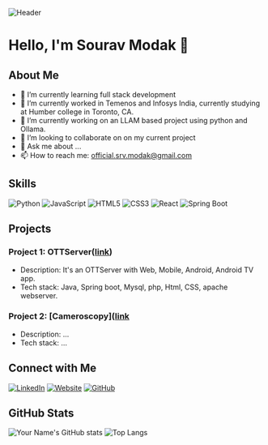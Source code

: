 ![Header](https://img.shields.io/badge/Your_Name-Welcome_to_my_GitHub_Profile-blue)

# Hello, I'm Sourav Modak 👋

## About Me

- 🌱 I’m currently learning full stack development
- 💼 I’m currently worked in Temenos and Infosys India, currently studying at Humber college in Toronto, CA.
- 🔭 I’m currently working on an LLAM based project using python and Ollama.
- 👯 I’m looking to collaborate on on my current project
- 💬 Ask me about ...
- 📫 How to reach me: [official.srv.modak@gmail.com](mailto:official.srv.modak@gmail.com)


## Skills

![Python](https://img.shields.io/badge/-Python-000?&logo=Python)
![JavaScript](https://img.shields.io/badge/-JavaScript-000?&logo=JavaScript)
![HTML5](https://img.shields.io/badge/-HTML5-000?&logo=HTML5)
![CSS3](https://img.shields.io/badge/-CSS3-000?&logo=CSS3)
![React](https://img.shields.io/badge/-React-000?&logo=React)
![Spring Boot](https://img.shields.io/badge/-SpringBoot-000?&logo=Spring)

## Projects

### Project 1: OTTServer([link](https://github.com/official-srv-modak/OTTServer))
- Description: It's an OTTServer with Web, Mobile, Android, Android TV app.
- Tech stack: Java, Spring boot, Mysql, php, Html, CSS, apache webserver.

### Project 2: [Cameroscopy]([link](https://play.google.com/store/apps/details?id=com.souravmodak.cameroscopy&hl=en_CA)
- Description: ...
- Tech stack: ...

## Connect with Me

[![LinkedIn](https://img.shields.io/badge/LinkedIn-000?style=flat&logo=LinkedIn)](https://www.linkedin.com/in/sourav-modak-b54316161/)
[![Website](https://img.shields.io/badge/Website-000?style=flat&logo=google-chrome)](https://modakflix.com)
[![GitHub](https://img.shields.io/badge/GitHub-000?style=flat&logo=GitHub)](https://github.com/official-srv-modak)

## GitHub Stats

![Your Name's GitHub stats](https://github-readme-stats.vercel.app/api?username=official-srv-modak&show_icons=true&theme=radical)
![Top Langs](https://github-readme-stats.vercel.app/api/top-langs/?username=official-srv-modak&layout=compact&theme=radical)


